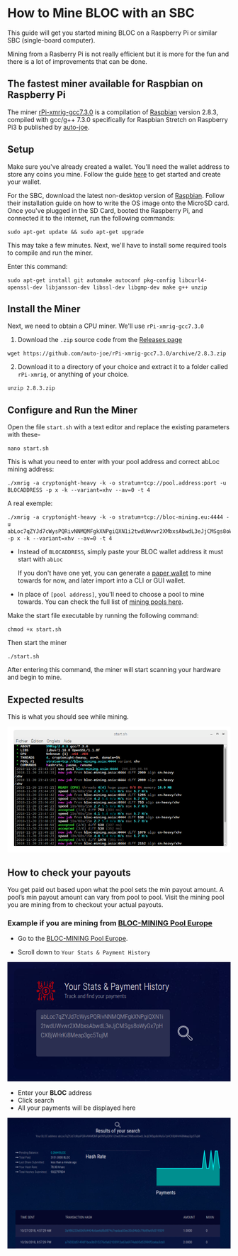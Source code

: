 # **How to Mine BLOC with an SBC**

This guide will get you started mining BLOC on a Raspberry Pi or similar SBC (single-board computer).

Mining from a Rasberry Pi is not really efficient but it is more for the fun and there is a lot of improvements that can be done.

## **The fastest miner available for Raspbian on Raspberry Pi**

The miner [rPi-xmrig-gcc7.3.0](https://github.com/auto-joe/rPi-xmrig-gcc7.3.0) is a compilation of [Raspbian](../mining/XMRIG-index.md) version 2.8.3, compiled with gcc/g++ 7.3.0 specifically for Raspbian Stretch on Raspberry Pi3 b published by [auto-joe](https://github.com/auto-joe).

## **Setup**

Make sure you've already created a wallet. You'll need the wallet address to store any coins you mine. Follow the guide [here](../wallets/Making-a-Wallet.md) to get started and create your wallet.

For the SBC, download the latest non-desktop version of [Raspbian](https://www.raspberrypi.org/downloads). Follow their installation guide on how to write the OS image onto the MicroSD card. Once you've plugged in the SD Card, booted the Raspberry Pi, and connected it to the internet, run the following commands:

```
sudo apt-get update && sudo apt-get upgrade
```

This may take a few minutes. Next, we'll have to install some required tools to compile and run the miner.

Enter this command:

```
sudo apt-get install git automake autoconf pkg-config libcurl4-openssl-dev libjansson-dev libssl-dev libgmp-dev make g++ unzip
```

## **Install the Miner**

Next, we need to obtain a CPU miner. We'll use `rPi-xmrig-gcc7.3.0`

1. Download the `.zip` source code from the [Releases page](https://github.com/auto-joe/rPi-xmrig-gcc7.3.0/releases/latest)

```
wget https://github.com/auto-joe/rPi-xmrig-gcc7.3.0/archive/2.8.3.zip
```

2. Download it to a directory of your choice and extract it to a folder called `rPi-xmrig`, or anything of your choice.

```
unzip 2.8.3.zip
```

## **Configure and Run the Miner**

Open the file `start.sh` with a text editor and replace the existing parameters with these-

```
nano start.sh
```

This is what you need to enter with your pool address and correct abLoc mining address:

```
./xmrig -a cryptonight-heavy -k -o stratum+tcp://pool.address:port -u BLOCADDRESS -p x -k --variant=xhv --av=0 -t 4
```

A real exemple:

```
./xmrig -a cryptonight-heavy -k -o stratum+tcp://bloc-mining.eu:4444 -u abLoc7qZYJd7cWysPQRivNNMQMFgkXNPgiQXN1i2twdUWvwr2XMbxsAbwdL3eJjCMSgs8oWyGx7pHCX8jWHrKi8Meap3gc5TujM -p x -k --variant=xhv --av=0 -t 4

```

* Instead of `BLOCADDRESS`, simply paste your BLOC wallet address it must start with `abLoc`

  If you don't have one yet, you can generate a [paper wallet](../wallets/Making-a-Wallet.md) to mine towards for now, and later import into a CLI or GUI wallet.

* In place of `[pool address]`, you'll need to choose a pool to mine towards. You can check the full list of [mining pools here](../mining/Pools.md).


Make the start file executable by running the following command:
```
chmod +x start.sh
```

Then start the miner

```shell
./start.sh
```

After entering this command, the miner will start scanning your hardware and begin to mine.

## **Expected results**

This is what you should see while mining.

![BLOC MINING RASBERRY Pi](images/rasberry/BLOC-mining-RaspberryPi.png)

## **How to check your payouts**

You get paid out based upon what the pool sets the min payout amount. A pool’s min payout amount can vary from pool to pool. Visit the mining pool you are mining from to checkout your actual payouts.

### Example if you are mining from [BLOC-MINING Pool Europe](https://bloc-mining.eu)

* Go to the [BLOC-MINING Pool Europe](https://bloc-mining.eu).

* Scroll down to `Your Stats & Payment History`

![BLOC WEB MINER](images/webminer/CHECK.png)

* Enter your **BLOC** address
* Click search
* All your payments will be displayed here

![BLOC WEB MINER](images/webminer/CHECK2.png)